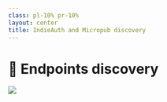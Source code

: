 ```yaml
---
class: pl-10% pr-10%
layout: center
title: IndieAuth and Micropub discovery
---
```


<h1>🔎 Endpoints discovery</h1>

<img class="w-50% m-auto" src="/indiebookclub.png" />

<!--
IndieAuth clients and Micropub clients should implement a discovery mechanism to find the endpoints.
-->
